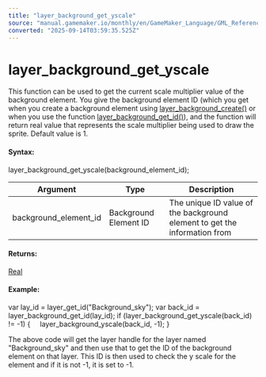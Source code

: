 ```yaml
---
title: "layer_background_get_yscale"
source: "manual.gamemaker.io/monthly/en/GameMaker_Language/GML_Reference/Asset_Management/Rooms/Background_Layers/layer_background_get_yscale.htm"
converted: "2025-09-14T03:59:35.525Z"
---
```


# layer\_background\_get\_yscale

This function can be used to get the current scale multiplier value of the background element. You give the background element ID (which you get when you create a background element using [layer\_background\_create()](layer_background_create.md) or when you use the function [layer\_background\_get\_id()](layer_background_get_id.md)), and the function will return real value that represents the scale multiplier being used to draw the sprite. Default value is 1.

#### Syntax:

layer\_background\_get\_yscale(background\_element\_id);

| Argument | Type | Description |
| --- | --- | --- |
| background_element_id | Background Element ID | The unique ID value of the background element to get the information from |

#### Returns:

[Real](../../../../GML_Overview/Data_Types.md)

#### Example:

var lay\_id = layer\_get\_id("Background\_sky");
var back\_id = layer\_background\_get\_id(lay\_id);
if (layer\_background\_get\_yscale(back\_id) != -1)
{
    layer\_background\_yscale(back\_id, -1);
}

The above code will get the layer handle for the layer named "Background\_sky" and then use that to get the ID of the background element on that layer. This ID is then used to check the y scale for the element and if it is not -1, it is set to -1.